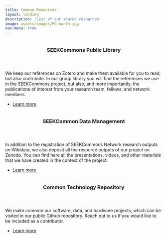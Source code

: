 ```yaml
---
title: Common Resources 
layout: landing
description: 'List of our shared resources'
image: assets/images/PC-earth.jpg
nav-menu: true
---
```


<!-- Main -->
<div id="main">

<!-- One
<section id="one">
	<div class="inner">
		<header class="major">
			<h2>Bibliographic collection</h2>
		</header>
		<p>Description here... deactivated for layout purposes.</p>
	</div>
</section>
-->

<!-- Two -->
<section id="two" class="spotlights">
	<section>
		<a href="https://www.zotero.org/groups/4931993/seekcommons_public_library" class="image">
			<img src="{% link assets/images/biblio.png %}" alt="" data-position="center center" />
		</a>
		<div class="content">
			<div class="inner">
				<header class="major">
					<h3>SEEKCommons Public Library</h3>
				</header>
				<p>
			    We keep our references on Zotero and make them available for you to read, but also contribute. In our group library
				you will find the references we use in the SEEKCommons project, but also, and more importantly, the publications of
                interest from your research team, fellows, and network members.
				</p>
				<ul class="actions">
					<li><a href="https://www.zotero.org/groups/4931993/seekcommons_public_library" class="button">Learn more</a></li>
				</ul>
			</div>
		</div>
	</section>
	<section>
		<a href="https://zenodo.org/communities/seekcommons" class="image">
			<img src="{% link assets/images/datamanagement.png %}" alt="" data-position="top center" />
		</a>
		<div class="content">
			<div class="inner">
				<header class="major">
					<h3>SEEKCommon Data Management</h3>
				</header>
				<p>
			    In addition to the registration of SEEKCommons Network research outputs on Wikidata, we also deposit all the resource outputs of our project on Zenodo.
                You can find here all the presentations, videos, and other materials that we have created in the context of the project.	
				</p>
				<ul class="actions">
					<li><a href="https://zenodo.org/communities/seekcommons/records?q=&l=list&p=1&s=10&sort=newest" class="button">Learn more</a></li>
				</ul>
			</div>
		</div>
	</section>
	<section>
		<a href="https://github.com/SEEKCommons" class="image">
			<img src="{% link assets/images/foss.jpg %}" alt="" data-position="25% 25%" />
		</a>
		<div class="content">
			<div class="inner">
				<header class="major">
					<h3>Common Technology Repository</h3>
				</header>
				<p>
				We make common our software, data, and hardware projects, which can be visited in our public Github repository.
                Reach out to us if you would like to be included as a contributor.
				</p>
				<ul class="actions">
					<li><a href="https://github.com/SEEKCommons" class="button">Learn more</a></li>
				</ul>
			</div>
		</div>
	</section>
</section>
</div>
